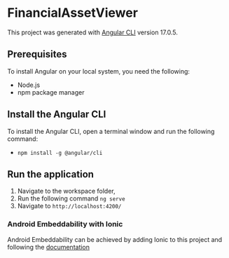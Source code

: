 # FinancialAssetViewer

This project was generated with [Angular CLI](https://github.com/angular/angular-cli) version 17.0.5.

## Prerequisites

To install Angular on your local system, you need the following:

- Node.js
- npm package manager

## Install the Angular CLI

To install the Angular CLI, open a terminal window and run the following command:

- `npm install -g @angular/cli`

## Run the application

1. Navigate to the workspace folder,
2. Run the following command `ng serve`
3. Navigate to `http://localhost:4200/`

### Android Embeddability with Ionic

Android Embeddability can be achieved by adding Ionic to this project and following the [documentation](https://ionicframework.com/docs/intro/cdn#:~:text=For%20adding%20Ionic%20to%20an,Angular%20CLI's%20ng%20add%20feature.&text=This%20will%20add%20the%20necessary,as%20add%20the%20styles%20needed.)
